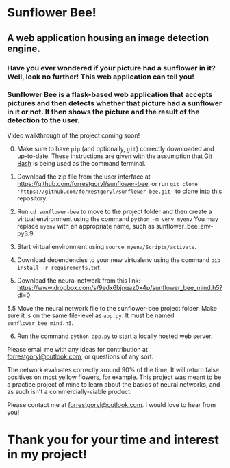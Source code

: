 <!-- Title -->
# Sunflower Bee!
## A web application housing an image detection engine.

<!-- Intro -->
### Have you ever wondered if your picture had a sunflower in it? Well, look no further! This web application can tell you!

### Sunflower Bee is a flask-based web application that accepts pictures and then detects whether that picture had a sunflower in it or not. It then shows the picture and the result of the detection to the user.

<!-- Video -->
Video walkthrough of the project coming soon!

<!-- Installation Instructions -->
0. Make sure to have `pip` (and optionally, `git`) correctly downloaded and up-to-date. These instructions are given with the assumption that [Git Bash](https://www.geeksforgeeks.org/working-on-git-bash/) is being used as the command terminal.
1. Download the zip file from the user interface at https://github.com/forrestgoryl/sunflower-bee, 
or run `git clone 'https://github.com/forrestgoryl/sunflower-bee.git'` to clone into this repository.

2. Run `cd sunflower-bee` to move to the project folder and then create a virtual environment using the command `python -m venv myenv`
You may replace `myenv` with an appropriate name, such as sunflower_bee_env-py3.9.

3. Start virtual environment using `source myenv/Scripts/activate`.

4. Download dependencies to your new virtualenv using the command `pip install -r requirements.txt`.

5. Download the neural network from this link:
https://www.dropbox.com/s/9edx6bjnqaz0x4p/sunflower_bee_mind.h5?dl=0

5.5 Move the neural network file to the sunflower-bee project folder. Make sure it is on the same file-level as `app.py`. It must be named `sunflower_bee_mind.h5`.

6. Run the command `python app.py` to start a locally hosted web server.

<!-- Contributor Expectations -->
Please email me with any ideas for contribution at forrestgoryl@outlook.com, or questions of any sort.

<!-- Known Issues -->
The network evaluates correctly around 90% of the time. It will return false positives on most yellow flowers, for example. This project was meant to be a practice project of mine to learn about the basics of neural networks, and as such isn't a commercially-viable product.

<!-- Contact Me -->
Please contact me at forrestgoryl@outlook.com. I would love to hear from you!

# Thank you for your time and interest in my project!
